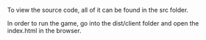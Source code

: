 <p>To view the source code, all of it can be found in the src folder.</p>

<p>In order to run the game, go into the dist/client folder and open the index.html in the browser.</p>